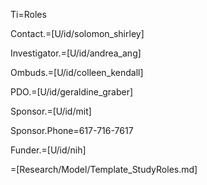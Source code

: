 Ti=Roles

Contact.=[U/id/solomon_shirley]

Investigator.=[U/id/andrea_ang]

Ombuds.=[U/id/colleen_kendall]

PDO.=[U/id/geraldine_graber]

Sponsor.=[U/id/mit]

Sponsor.Phone=617-716-7617

Funder.=[U/id/nih]

=[Research/Model/Template_StudyRoles.md]
